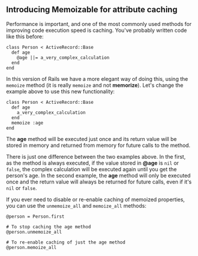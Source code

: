 ## Introducing Memoizable for attribute caching

Performance is important, and one of the most commonly used methods for improving code execution speed is caching. You've probably written code like this before:

	class Person < ActiveRecord::Base
	  def age
	    @age ||= a_very_complex_calculation
	  end
	end

In this version of Rails we have a more elegant way of doing this, using the `memoize` method (it is really `memoize` and not **memorize**). Let's change the example above to use this new functionality:

	class Person < ActiveRecord::Base
	  def age
	    a_very_complex_calculation
	  end
	  memoize :age
	end

The **age** method will be executed just once and its return value will be stored in memory and returned from memory for future calls to the method.

There is just one difference between the two examples above. In the first, as the method is always executed, if the value stored in **@age** is `nil` or `false`, the complex calculation will be executed again until you get the person's age. In the second example, the **age** method will only be executed once and the return value will always be returned for future calls, even if it's `nil` or `false`.

If you ever need to disable or re-enable caching of memoized properties, you can use the `unmemoize_all` and `memoize_all` methods:

	@person = Person.first

	# To stop caching the age method
	@person.unmemoize_all

	# To re-enable caching of just the age method
	@person.memoize_all